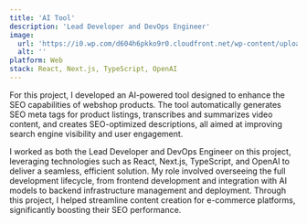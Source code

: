 ```yaml
---
title: 'AI Tool'
description: 'Lead Developer and DevOps Engineer'
image:
  url: 'https://i0.wp.com/d604h6pkko9r0.cloudfront.net/wp-content/uploads/2021/03/29113740/nextjs-cover-jpg-webp.webp'
  alt: ''
platform: Web
stack: React, Next.js, TypeScript, OpenAI
---
```


For this project, I developed an AI-powered tool designed to enhance the SEO capabilities of webshop products. The tool automatically generates SEO meta tags for product listings, transcribes and summarizes video content, and creates SEO-optimized descriptions, all aimed at improving search engine visibility and user engagement. 

I worked as both the Lead Developer and DevOps Engineer on this project, leveraging technologies such as React, Next.js, TypeScript, and OpenAI to deliver a seamless, efficient solution. My role involved overseeing the full development lifecycle, from frontend development and integration with AI models to backend infrastructure management and deployment. Through this project, I helped streamline content creation for e-commerce platforms, significantly boosting their SEO performance.